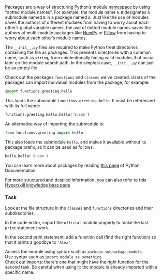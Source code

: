

Packages are a way of structuring Python’s module [namespace](https://docs.python.org/3/tutorial/classes.html#python-scopes-and-namespaces) by using “dotted module 
names”. For example, the module name `A.B` designates a submodule named `B` in a package 
named `A`. Just like the use of modules saves the authors of different modules from 
having to worry about each other’s global variable names, the use of dotted module 
names saves the authors of multi-module packages like [NumPy](https://numpy.org/) 
or [Pillow](https://pypi.org/project/Pillow/) from having to worry about each other’s 
module names.

<div class="hint">The <code>__init__.py</code> files are required to make Python treat directories 
containing the file as packages. This prevents directories with a common name, such 
as <code>string</code>, from unintentionally hiding valid modules that occur later on the module search 
path. In the simplest case, <code>__init__.py</code> can just be an empty file.</div>

Check out the packages `functions` and `classes` we've created. Users of the packages 
can import individual modules from the package, for example:

```python
import functions.greeting.hello
```

This loads the submodule `functions.greeting.hello`. It must be referenced with its full name:

```python
functions.greeting.hello.hello('Susan')
```
An alternative way of importing the submodule is:

```python
from functions.greeting import hello
```

This also loads the submodule `hello`, and makes it available without its package prefix, 
so it can be used as follows:

```python
hello.hello('Susan')
```

You can learn more about packages by reading <a href="https://docs.python.org/3/tutorial/modules.html#packages">this page</a> of Python Documentation.

For more structured and detailed information, you can also refer to [this Hyperskill knowledge base page](https://hyperskill.org/learn/step/6384?utm_source=jba&utm_medium=jba_courses_links).

### Task
Look at the file structure in the `classes` and `functions` directories and their subdirectories.

In the code editor, import the `official` module properly to make the last `print` 
statement work.

In the second print statement, add a function call (find the right function) so that it prints a goodbye to `'Alex'`.

<div class="hint">Access the module using syntax such as <code>package.subpackage.module</code>.</div>
<div class="hint">Use syntax such as <code>import module as something</code>.</div>
<div class="hint">Check out imports: there's one that might have the right function for the second task.
Be careful when using it: the module is already imported with a specific name.</div>
